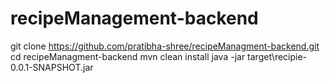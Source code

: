 # recipeManagement-backend
git clone https://github.com/pratibha-shree/recipeManagment-backend.git
cd recipeManagment-backend
mvn clean install
java -jar target\recipie-0.0.1-SNAPSHOT.jar

